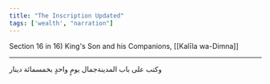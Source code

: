 ```yaml
---
title: "The Inscription Updated"
tags: ['wealth', "narration"]
---
```


 Section 16 in 16) King's Son and his Companions, [[Kalīla wa-Dimna]]

---
وكتب على باب المدينةجمال يومٍ واحدٍ بخمسمائة دينار
